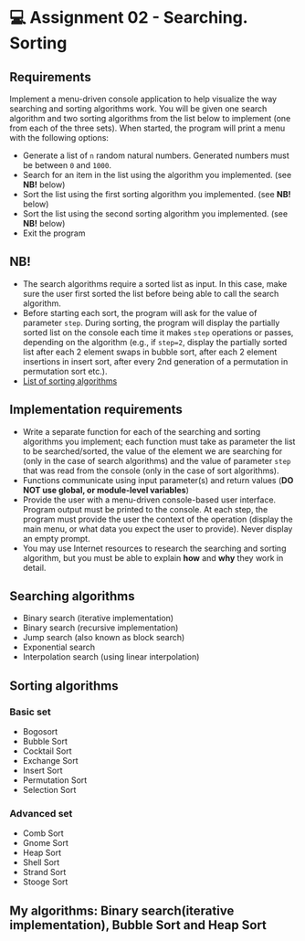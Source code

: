 # 💻 Assignment 02 - Searching. Sorting

## Requirements
Implement a menu-driven console application to help visualize the way searching and sorting algorithms work. You will be given one search algorithm and two sorting algorithms from the list below to implement (one from each of the three sets). When started, the program will print a menu with the following options:
- Generate a list of `n` random natural numbers. Generated numbers must be between `0` and `1000`.
- Search for an item in the list using the algorithm you implemented. (see **NB!** below)
- Sort the list using the first sorting algorithm you implemented. (see **NB!** below)
- Sort the list using the second sorting algorithm you implemented. (see **NB!** below)
- Exit the program

## NB!
- The search algorithms require a sorted list as input. In this case, make sure the user first sorted the list before being able to call the search algorithm.
- Before starting each sort, the program will ask for the value of parameter `step`. During sorting, the program will display the partially sorted list on the console each time it makes `step` operations or passes, depending on the algorithm (e.g., if `step=2`, display the partially sorted list after each 2 element swaps in bubble sort, after each 2 element insertions in insert sort, after every 2nd generation of a permutation in permutation sort etc.).
- [List of sorting algorithms](https://en.wikipedia.org/wiki/Sorting_algorithm)

## Implementation requirements
- Write a separate function for each of the searching and sorting algorithms you implement; each function must take as parameter the list to be searched/sorted, the value of the element we are searching for (only in the case of search algorithms) and the value of parameter `step` that was read from the console (only in the case of sort algorithms).
- Functions communicate using input parameter(s) and return values (**DO NOT use global, or module-level variables**)
- Provide the user with a menu-driven console-based user interface. Program output must be printed to the console. At each step, the program must provide the user the context of the operation (display the main menu, or what data you expect the user to provide). Never display an empty prompt.
- You may use Internet resources to research the searching and sorting algorithm, but you must be able to explain **how** and **why** they work in detail.

## Searching algorithms
- Binary search (iterative implementation)
- Binary search (recursive implementation)
- Jump search (also known as block search)
- Exponential search
- Interpolation search (using linear interpolation)

## Sorting algorithms 
### Basic set
- Bogosort
- Bubble Sort
- Cocktail Sort
- Exchange Sort
- Insert Sort
- Permutation Sort
- Selection Sort

### Advanced set
- Comb Sort
- Gnome Sort
- Heap Sort
- Shell Sort
- Strand Sort
- Stooge Sort


## My algorithms: Binary search(iterative implementation), Bubble Sort and Heap Sort
